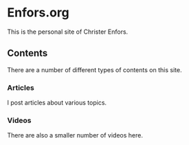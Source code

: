 # Enfors.org

This is the personal site of Christer Enfors.

## Contents

There are a number of different types of contents on this site.

### Articles

I post articles about various topics.

### Videos

There are also a smaller number of videos here.
